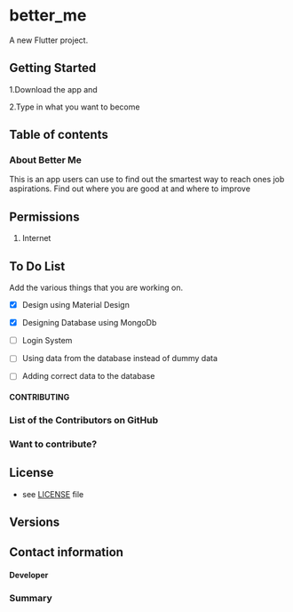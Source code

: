# better_me

A new Flutter project.

## Getting Started
1.Download the app and

2.Type in what you want to become

## Table of contents




### About Better Me
This is an app users can use to find out the smartest way to reach ones job aspirations. Find out where you are good at and where to improve



## Permissions

1. Internet
 


## To Do List

Add the various things that you are working on.  
- [x] Design using Material Design
- [x] Designing Database using MongoDb
- [ ] Login System
- [ ] Using data from the database instead of dummy data
- [ ] Adding correct data to the database




#### CONTRIBUTING

### List of the Contributors on GitHub


### Want to contribute?




## License 
* see [LICENSE](https://github.com/JobGetabu/Darasa-IEEEMadC/blob/master/LICENSE) file


## Versions 



## Contact information



#### Developer


### Summary

